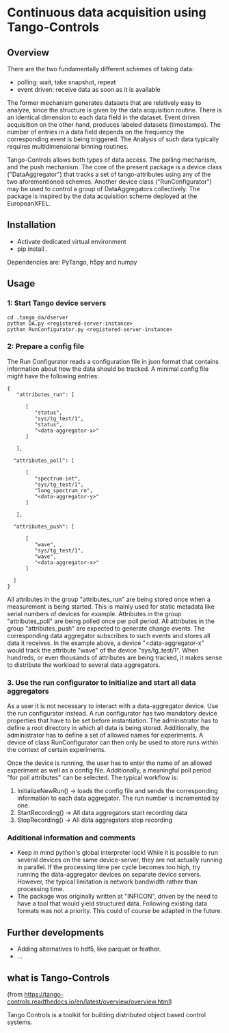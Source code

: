 Continuous data acquisition using Tango-Controls
================================================

## Overview
There are the two fundamentally different schemes of taking data:

- polling: wait, take snapshot, repeat
- event driven: receive data as soon as it is available

The former mechanism generates datasets that are relatively easy to analyze, since the structure is given by the data acquisition routine. There is an identical dimension to each data field in the dataset. Event driven acquisition on the other hand, produces labeled datasets (timestamps). The number of entries in a data field depends on the frequency the corresponding event is being triggered. The Analysis of such data typically requires multidimensional binning routines.

Tango-Controls allows both types of data access. The polling mechanism, and the push mechanism. The core of the present package is a device class ("DataAggregator") that tracks a set of tango-attributes using any of the two aforementioned schemes. Another device class ("RunConfigurator") may be used to control a group of DataAggregators collectively. The package is inspired by the data acquisition scheme deployed at the EuropeanXFEL.

## Installation

- Activate dedicated virtual environment
- pip install .

Dependencies are: PyTango, h5py and numpy

## Usage

### 1: Start Tango device servers

    cd .tango_da/dserver
    python DA.py <registered-server-instance>
    python RunConfigurator.py <registered-server-instance>

### 2: Prepare a config file

The Run Configurator reads a configuration file in json format that contains information about how the data should be tracked. A minimal config file might have the following entries:

    {
       "attributes_run": [
    
          [
             "status",
             "sys/tg_test/1",
             "status",
             "<data-aggregator-x>"
          ]
    
       ],
    
      "attributes_poll": [
    
          [
             "spectrum-int",
             "sys/tg_test/1",
             "long_spectrum_ro",
             "<data-aggregator-y>"
          ]
    
       ],
    
      "attributes_push": [
    
          [
             "wave",
             "sys/tg_test/1",
             "wave",
             "<data-aggregator-x>"
          ]
    
      ]
    }

All attributes in the group "attributes_run" are being stored once when a measurement is being started. This is mainly used for static metadata like serial numbers of devices for example. Attributes in the group "attributes_poll" are being polled once per poll period. All attributes in the group "attributes_push" are expected to generate change events. The corresponding data aggregator subscribes to such events and stores all data it receives. In the example above, a device "<data-aggregator-x" would track the attribute "wave" of the device "sys/tg_test/1". When hundreds, or even thousands of attributes are being tracked, it makes sense to distribute the workload to several data aggregators.

### 3. Use the run configurator to initialize and start all data aggregators

As a user it is not necessary to interact with a data-aggregator device. Use the run configurator instead. A run configurator has two mandatory device properties that have to be set before instantiation. The administrator has to define a root directory in which all data is being stored. Additionally, the administrator has to define a set of allowed names for experiments. A device of class RunConfigurator can then only be used to store runs within the context of certain experiments.

Once the device is running, the user has to enter the name of an allowed experiment as well as a config file. Additionally, a meaningful poll period "for poll attributes" can be selected. The typical workflow is:

1. InitializeNewRun() -> loads the config file and sends the corresponding information to each data aggregator. The run number is incremented by one.
2. StartRecording() -> All data aggregators start recording data
3. StopRecording() -> All data aggregators stop recording

### Additional information and comments

- Keep in mind python's global interpreter lock! While it is possible to run several devices on the same device-server, they are not actually running in parallel. If the processing time per cycle becomes too high, try running the data-aggregator devices on separate device servers. However, the typical limitation is network bandwidth rather than processing time.
- The package was originally written at "INFICON", driven by the need to have a tool that would yield structured data. Following existing data formats was not a priority. This could of course be adapted in the future.

## Further developments

- Adding alternatives to hdf5, like parquet or feather.
- ...

## what is Tango-Controls

(from https://tango-controls.readthedocs.io/en/latest/overview/overview.html)

Tango Controls is a toolkit for building distributed object based control systems. 



